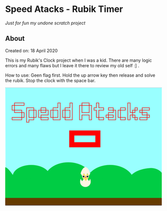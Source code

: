 # Speed Atacks - Rubik Timer
*Just for fun my undone scratch project*

## About
Created on: ‎18 ‎April ‎2020

This is my Rubik's Clock project when I was a kid. There are many logic errors and many flaws but I leave it there to review my old self :] .

How to use: Geen flag first. Hold the up arrow key then release and solve the rubik. Stop the clock with the space bar.

![Screenshot](Screenshot.png)
